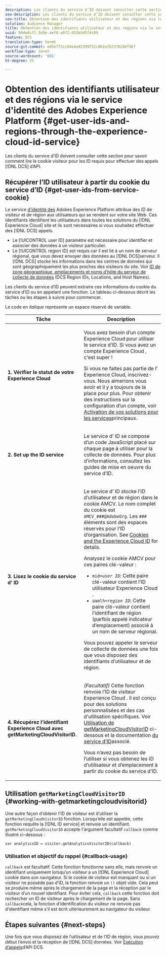 ```yaml
---
description: Les clients du service d’ID doivent consulter cette section pour savoir comment lire le cookie visiteur pour les ID requis pour effectuer des appels à l’API DCS.
seo-description: Les clients du service d’ID doivent consulter cette section pour savoir comment lire le cookie visiteur pour les ID requis pour effectuer des appels à l’API DCS.
seo-title: Obtention des identifiants utilisateur et des régions via le service d'identité des Adobes Experience Platform
solution: Audience Manager
title: Obtention des identifiants utilisateur et des régions via le service d'identité des Adobes Experience Platform
uuid: 80de6cf2-5d9e-4ef8-a0f2-d53b5d574c89
feature: DCS
translation-type: tm+mt
source-git-commit: e05eff3cc04e4a82399752c862e2b2370286f96f
workflow-type: tm+mt
source-wordcount: '691'
ht-degree: 2%

---
```



# Obtention des identifiants utilisateur et des régions via le service d&#39;identité des Adobes Experience Platform {#get-user-ids-and-regions-through-the-experience-cloud-id-service}

Les clients du service d’ID doivent consulter cette section pour savoir comment lire le cookie visiteur pour les ID requis pour effectuer des appels [!DNL DCS] d’API.

## Récupérer l’ID utilisateur à partir du cookie du service d’ID {#get-user-ids-from-service-cookie}

Le service [d’identité des](https://docs.adobe.com/content/help/en/id-service/using/home.html) Adobes Experience Platform attribue des ID de visiteur et de région aux utilisateurs qui se rendent sur votre site Web. Ces identifiants identifient les utilisateurs dans toutes les solutions du [!DNL Experience Cloud] site et ils sont nécessaires si vous souhaitez effectuer des [!DNL DCS] appels.

* Le [!UICONTROL user ID] paramètre est nécessaire pour identifier et associer des données à un visiteur particulier.
* Le [!UICONTROL region ID] est requis car il est lié à un nom de serveur régional, que vous devez envoyer des données au [!DNL DCS]serveur. Il [!DNL DCS] stocke les informations dans les centres de données qui sont géographiquement les plus proches des visiteurs du site. Voir [ID de zone géographique, emplacements et noms d’hôte du serveur de collecte de données](../../../api/dcs-intro/dcs-api-reference/dcs-regions.md) (DCS Region IDs, Locations, and Host Names).

Les clients du service d’ID peuvent extraire ces informations du cookie du service d’ID ou en appelant une fonction. Le tableau ci-dessous décrit les tâches ou les étapes à suivre pour commencer.

Le code en *italique* représente un espace réservé de variable.

<table id="table_660EBE1C24DD4FBE9DCE5191836C9135"> 
 <thead> 
  <tr> 
   <th colname="col1" class="entry"> Tâche </th> 
   <th colname="col2" class="entry"> Description </th> 
  </tr> 
 </thead>
 <tbody> 
  <tr> 
   <td colname="col1"> <p> <b>1. Vérifier le statut de votre <span class="keyword"> Experience Cloud</span></b> </p> </td> 
   <td colname="col2"> <p>Vous avez besoin d’un compte <span class="keyword"> Experience Cloud</span> pour utiliser le service d’ID. Si vous avez un compte <span class="keyword"> Experience Cloud</span> , c'est super ! </p> <p> Si vous ne faites pas partie de l' <span class="keyword"> Experience Cloud</span>, inscrivez-vous. Nous aimerions vous avoir et il y a toujours de la place pour plus. Pour obtenir des instructions sur la configuration d’un compte, voir <a href="https://docs.adobe.com/content/help/en/core-services/interface/about-core-services/core-services.html" format="https" scope="external"> Activation de vos solutions pour les services</a>principaux. </p> </td> 
  </tr> 
  <tr> 
   <td colname="col1"> <p> <b>2. Set up the <span class="keyword"> ID service</span></b> </p> </td> 
   <td colname="col2"> <p>Le service <span class="keyword"> d’</span> ID se compose d’un code JavaScript placé sur chaque page à utiliser pour la collecte de données. Pour plus d’informations, consultez les guides <a href="https://docs.adobe.com/content/help/en/id-service/using/implementation/implementation-guides.html" format="https" scope="external"></a> de mise en oeuvre du service d’ID. </p> </td> 
  </tr> 
  <tr> 
   <td colname="col1"> <p> <b>3. Lisez le cookie du service <span class="keyword"> d’</span> ID</b> </p> </td> 
   <td colname="col2"> <p>Le service <span class="keyword"> d’</span> ID stocke l’ID d’utilisateur et de région dans le cookie AMCV. Le nom complet du cookie est <code>AMCV_<i>###</i>@AdobeOrg</code>. Les <code><i>###</i></code> éléments sont des espaces réservés pour l’ID d’organisation. See <a href="https://docs.adobe.com/content/help/en/id-service/using/intro/cookies.html" format="https" scope="external"> Cookies and the Experience Cloud ID</a> for details. </p> <p>Analysez le cookie AMCV pour ces paires clé-valeur : </p> <p> 
     <ul id="ul_502ECFCDDD084D448B5EDC4E5C0909C1"> 
      <li id="li_662FFA36AC854E699D50A183B161D654"> <code>mid=<i>user ID</i></code>: Cette paire clé-valeur contient l’ID utilisateur <span class="keyword"> Experience Cloud</span> . </li> 
      <li id="li_65422233187B4217B50DC52DBD58F404"> <code>aamlh=<i>region ID</i></code>: Cette paire clé-valeur contient l’identifiant de région (parfois appelé indicateur <span class="term"> d’</span>emplacement) associé à un nom de serveur régional. </li> 
     </ul> </p> <p>Vous pouvez appeler le serveur de collecte de données <span class="wintitle"></span> une fois que vous disposez des identifiants d’utilisateur et de région. </p> </td> 
  </tr> 
  <tr> 
   <td colname="col1"> <p> <b>4. Récupérez l’identifiant <span class="keyword"></span> Experience Cloud avec getMarketingCloudVisitorID.</b> </p> </td> 
   <td colname="col2"> <p><i>(Facultatif)</i> Cette fonction renvoie l’ID de visiteur <span class="keyword"> Experience Cloud</span> . Il est conçu pour des solutions personnalisées et des cas d'utilisation spécifiques. Voir <a href="../../../api/dcs-intro/dcs-s2s/dcs-mcid-ids.md#working-with-getmarketingcloudvisitorid"> Utilisation de getMarketingCloudVisitorID</a> ci-dessous et la documentation <a href="https://docs.adobe.com/content/help/en/id-service/using/id-service-api/methods/getmcvid.html" format="https" scope="external"> du service d’ID</a>associé. </p> <p>Vous n’avez pas besoin de l’utiliser si vous obtenez les ID d’utilisateur et d’emplacement à partir du cookie du service d’ID. </p> </td> 
  </tr> 
 </tbody> 
</table>

## Utilisation `getMarketingCloudVisitorID` {#working-with-getmarketingcloudvisitorid}

Une autre façon d’obtenir l’ID de visiteur est d’utiliser la `getMarketingCloudVisitorID` fonction. Lorsqu’elle est appelée, cette fonction requête la [!DNL ID service] et renvoie un identifiant. `getMarketingCloudVisitorID` accepte l&#39;argument facultatif `callback` comme illustré ci-dessous :

`var analyticsID = visitor.getAnalyticsVisitorID(callback)`

### Utilisation et objectif du rappel {#callback-usage}

`callback` est facultatif. Cette fonction fonctionne sans elle, mais renvoie un identifiant uniquement lorsqu’un visiteur a un [!DNL Experience Cloud] cookie dans son navigateur. Si le cookie de visiteur est manquant ou si un visiteur ne possède pas d’ID, la fonction renvoie un `()` objet vide. Cela peut se produire même après le chargement de la page et la réception par le visiteur d’un nouvel identifiant. Pour éviter cela, `callback` cette fonction doit rechercher un ID de visiteur après le chargement de la page. Sans `callback`cela, la fonction d’identification du visiteur ne renvoie pas d’identifiant même s’il est écrit ultérieurement au navigateur du visiteur.

## Étapes suivantes {#next-steps}

Une fois que vous disposez de l’utilisateur et de l’ID de région, vous pouvez début l’envoi et la réception de [!DNL DCS] données. Voir [Exécution d’appels](../../../api/dcs-intro/dcs-s2s/dcs-s2s-calls.md)d’API DCS.